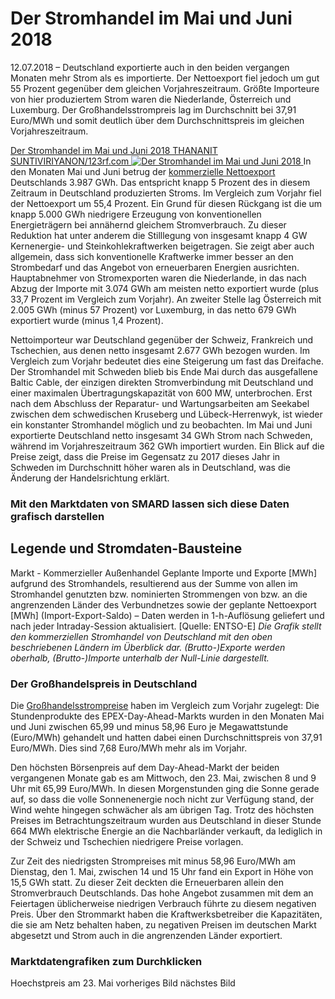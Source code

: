 





# Der Stromhandel im Mai und Juni 2018


12.07.2018 – Deutschland exportierte auch in den beiden vergangen Monaten mehr Strom als es importierte. Der Nettoexport fiel jedoch um gut 55 Prozent gegenüber dem gleichen Vorjahreszeitraum. Größte Importeure von hier produziertem Strom waren die Niederlande, Österreich und Luxemburg. Der Großhandelsstrompreis lag im Durchschnitt bei 37,91 Euro/MWh und somit deutlich über dem Durchschnittspreis im gleichen Vorjahreszeitraum.  

[ Der Stromhandel im Mai und Juni 2018 THANANIT SUNTIVIRIYANON/123rf.com ![Der Stromhandel im Mai und Juni 2018](https://www.smard.de/resource/image/9312/landscape_ratio2x1/1200/600/7a34f1e767c8235652bc9fb36f6090e6/5FC7A16F7F1FD15843A22BBE70FD16BB/180712-teaserbild-stromhandel-maijun.jpg) ](https://www.smard.de/resource/blob/9312/8dd11d9fc83816b23cb6c8ca45b88a0b/180712-teaserbild-stromhandel-maijun-data.jpg)
In den Monaten Mai und Juni betrug der [kommerzielle Nettoexport](https://www.smard.de/blueprint/servlet/page/home/wiki-article/378/548) Deutschlands 3.987 GWh. Das entspricht knapp 5 Prozent des in diesem Zeitraum in Deutschland produzierten Stroms. Im Vergleich zum Vorjahr fiel der Nettoexport um 55,4 Prozent. Ein Grund für diesen Rückgang ist die um knapp 5.000 GWh niedrigere Erzeugung von konventionellen Energieträgern bei annähernd gleichem Stromverbrauch. Zu dieser Reduktion hat unter anderem die Stilllegung von insgesamt knapp 4 GW Kernenergie- und Steinkohlekraftwerken beigetragen. Sie zeigt aber auch allgemein, dass sich konventionelle Kraftwerke immer besser an den Strombedarf und das Angebot von erneuerbaren Energien ausrichten. Hauptabnehmer von Stromexporten waren die Niederlande, in das nach Abzug der Importe mit 3.074 GWh am meisten netto exportiert wurde (plus 33,7 Prozent im Vergleich zum Vorjahr). An zweiter Stelle lag Österreich mit 2.005 GWh (minus 57 Prozent) vor Luxemburg, in das netto 679 GWh exportiert wurde (minus 1,4 Prozent).  

Nettoimporteur war Deutschland gegenüber der Schweiz, Frankreich und Tschechien, aus denen netto insgesamt 2.677 GWh bezogen wurden. Im Vergleich zum Vorjahr bedeutet dies eine Steigerung um fast das Dreifache. Der Stromhandel mit Schweden blieb bis Ende Mai durch das ausgefallene Baltic Cable, der einzigen direkten Stromverbindung mit Deutschland und einer maximalen Übertragungskapazität von 600 MW, unterbrochen. Erst nach dem Abschluss der Reparatur- und Wartungsarbeiten am Seekabel zwischen dem schwedischen Kruseberg und Lübeck-Herrenwyk, ist wieder ein konstanter Stromhandel möglich und zu beobachten. Im Mai und Juni exportierte Deutschland netto insgesamt 34 GWh Strom nach Schweden, während im Vorjahreszeitraum 362 GWh importiert wurden. Ein Blick auf die Preise zeigt, dass die Preise im Gegensatz zu 2017 dieses Jahr in Schweden im Durchschnitt höher waren als in Deutschland, was die Änderung der Handelsrichtung erklärt.  

### Mit den Marktdaten von SMARD lassen sich diese Daten grafisch darstellen  





  

  

## Legende und Stromdaten-Bausteine
Markt - Kommerzieller Außenhandel 
Geplante Importe und Exporte [MWh] aufgrund des Stromhandels, resultierend aus der Summe von allen im Stromhandel genutzten bzw. nominierten Strommengen von bzw. an die angrenzenden Länder des Verbundnetzes sowie der geplante Nettoexport [MWh] (Import-Export-Saldo) – Daten werden in 1-h-Auflösung geliefert und nach jeder Intraday-Session aktualisiert. [Quelle: ENTSO-E]
_Die Grafik stellt den kommerziellen Stromhandel von Deutschland mit den oben beschriebenen Ländern im Überblick dar. (Brutto-)Exporte werden oberhalb, (Brutto-)Importe unterhalb der Null-Linie dargestellt._  

### Der Großhandelspreis in Deutschland  

Die [Großhandelsstrompreise](https://www.smard.de/blueprint/servlet/page/home/wiki-article/446/562) haben im Vergleich zum Vorjahr zugelegt: Die Stundenprodukte des EPEX-Day-Ahead-Markts wurden in den Monaten Mai und Juni zwischen 65,99 und minus 58,96 Euro je Megawattstunde (Euro/MWh) gehandelt und hatten dabei einen Durchschnittspreis von 37,91 Euro/MWh. Dies sind 7,68 Euro/MWh mehr als im Vorjahr.  

Den höchsten Börsenpreis auf dem Day-Ahead-Markt der beiden vergangenen Monate gab es am Mittwoch, den 23. Mai, zwischen 8 und 9 Uhr mit 65,99 Euro/MWh. In diesen Morgenstunden ging die Sonne gerade auf, so dass die volle Sonnenenergie noch nicht zur Verfügung stand, der Wind wehte hingegen schwächer als am übrigen Tag. Trotz des höchsten Preises im Betrachtungszeitraum wurden aus Deutschland in dieser Stunde 664 MWh elektrische Energie an die Nachbarländer verkauft, da lediglich in der Schweiz und Tschechien niedrigere Preise vorlagen.  

Zur Zeit des niedrigsten Strompreises mit minus 58,96 Euro/MWh am Dienstag, den 1. Mai, zwischen 14 und 15 Uhr fand ein Export in Höhe von 15,5 GWh statt. Zu dieser Zeit deckten die Erneuerbaren allein den Stromverbrauch Deutschlands. Das hohe Angebot zusammen mit dem an Feiertagen üblicherweise niedrigen Verbrauch führte zu diesem negativen Preis. Über den Strommarkt haben die Kraftwerksbetreiber die Kapazitäten, die sie am Netz behalten haben, zu negativen Preisen im deutschen Markt abgesetzt und Strom auch in die angrenzenden Länder exportiert.  

### Marktdatengrafiken zum Durchklicken  

Hoechstpreis am 23. Mai
vorheriges Bild nächstes Bild








